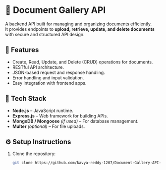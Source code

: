 # 📁 Document Gallery API

A backend API built for managing and organizing documents efficiently.  
It provides endpoints to **upload, retrieve, update, and delete documents** with secure and structured API design.

## 🚀 Features
- Create, Read, Update, and Delete (CRUD) operations for documents.
- RESTful API architecture.
- JSON-based request and response handling.
- Error handling and input validation.
- Easy integration with frontend apps.

## 🧠 Tech Stack
- **Node.js** – JavaScript runtime.
- **Express.js** – Web framework for building APIs.
- **MongoDB / Mongoose** *(if used)* – For database management.
- **Multer** *(optional)* – For file uploads.

## ⚙️ Setup Instructions
1. Clone the repository:
   ```bash
   git clone https://github.com/kavya-reddy-1207/Document-Gallery-API-Integrated.git
